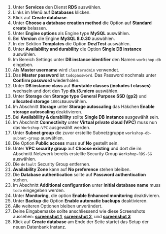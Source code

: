
1. Unter **Services** den Dienst **RDS** auswählen.
2. Links im Menü auf **Databases** klicken.
3. Klick auf **Create database**.
4. Unter **Choose a database creation method** die Option auf **Standard create** belassen.
5. Unter **Engine options** als Engine type **MySQL** auswählen.
6. Bei **Version** die Engine **MySQL 8.0.30** auswählen.
7. In der Sektion **Templates** die Option **Dev/Test** auswählen.
8. Unter **Availability and durability** die Option **Single DB instance** auswählen.
8. Im Bereich Settings unter **DB instance identifier** den Namen ``workshop-db`` eingeben.
9. Als **Master username** wird ``clusteradmin`` verwendet.
10. Das **Master password** ist ``todopassword``. Das Password nochmals unter **Confirm password** wiederholen.
11. Unter **DB instance class** auf **Burstable classes (includes t classes)** wechseln und dort den Typ **db.t3.micro** auswählen.
12. Unter **Storage** den **Storage type** **General Purpose SSD (gp2)** und **allocated storage** ``100GiB``auswählen.
12. Im Abschnitt **Storage** unter **Storage autoscaling** das Häkchen **Enable storage autoscaling** deaktivieren.
13. Bei **Availablility & durablility** sollte **Single DB instance** ausgewählt sein.
14. Im Abschnitt **Connectivity** unter **Virtual private cloud (VPC)** muss nun das ``Workshop-VPC`` ausgewählt werden.
15. Unter **Subnet group** die zuvor erstellte Subnetzgruppe ``workshop-db-subnet-group`` auswählen.
16. Die Option **Public access** muss auf **No** gestellt sein.
17. Unter **VPC security group** auf **Choose existing** und dort die im Abschnitt Netzwerk bereits erstellte Security Group ``Workshop-RDS-SG`` auswählen.
18. Die ``default`` Security Group entfernen.
19. **Availability Zone** kann auf **No preference** stehen bleiben.
20. Die **Database authentication** sollte auf **Password authentication** stehen.
21. Im Abschnitt **Additional configuration** unter **Initial database name** muss ``todo`` eingegeben werden.
23. Unter **Monitoring**, die option **Enable Enhanced monitoring** deaktivieren.
24. Unter **Backup** die Option **Enable automatic backups** deaktivieren.
25. Alle weiteren Optionen bleiben unverändert.
26. Deine Eingabemaske sollte anschliessend wie diese Screenshots aussehen: **[screenshot 1](/images/db_creation_1.png)**, **[screenshot 2](/images/db_creation_3.png)**, und **[screenshot 3](/images/db_creation_3.png)**
27. Klick auf **Create database** am Ende der Seite startet das Setup der neuen Datenbank Instanz.